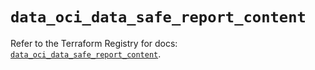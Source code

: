 # `data_oci_data_safe_report_content`

Refer to the Terraform Registry for docs: [`data_oci_data_safe_report_content`](https://registry.terraform.io/providers/oracle/oci/6.18.0/docs/data-sources/data_safe_report_content).

